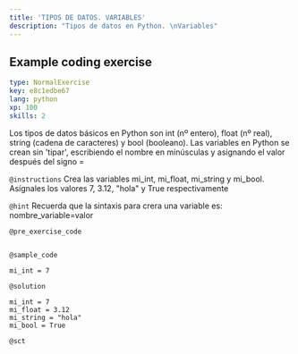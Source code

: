 ```yaml
---
title: 'TIPOS DE DATOS. VARIABLES'
description: "Tipos de datos en Python. \nVariables"
---
```


## Example coding exercise

```yaml
type: NormalExercise
key: e8c1edbe67
lang: python
xp: 100
skills: 2
```

Los tipos de datos básicos en Python son int (nº entero), float (nº real), string (cadena de caracteres) y bool (booleano).
Las variables en Python se crean sin 'tipar', escribiendo el nombre en minúsculas y asignando el valor después del signo =

`@instructions`
Crea las variables mi_int, mi_float, mi_string y mi_bool. Asígnales los valores 7, 3.12, "hola" y True respectivamente

`@hint`
Recuerda que la sintaxis para crera una variable es: nombre_variable=valor

`@pre_exercise_code`
```{python}

```

`@sample_code`
```{python}
mi_int = 7
```

`@solution`
```{python}
mi_int = 7 
mi_float = 3.12
mi_string = "hola"
mi_bool = True 
```

`@sct`
```{python}

```
